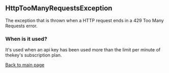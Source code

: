 ## HttpTooManyRequestsException
The exception that is thrown when a HTTP request ends in a 429 Too Many Requests error.

### When is it used?
It's used when an api key has been used more than the limit per minute of thekey's subscription plan.

[Back to main page](https://eloyespinosa.github.io/Weather.NET/)
